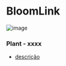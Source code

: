 # BloomLink
![image](https://github.com/user-attachments/assets/71640548-e35a-460e-8558-078f65573c0b)


### Plant - xxxx

- [descrição](https://github.com/mloc-a/BloomLink1/edit/main/README.md)
